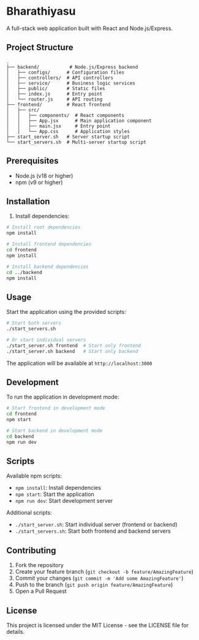 # Bharathiyasu

A full-stack web application built with React and Node.js/Express.

## Project Structure

```
.
├── backend/           # Node.js/Express backend
│   ├── configs/      # Configuration files
│   ├── controllers/  # API controllers
│   ├── service/      # Business logic services
│   ├── public/       # Static files
│   ├── index.js      # Entry point
│   └── router.js     # API routing
├── frontend/         # React frontend
│   ├── src/
│   │   ├── components/  # React components
│   │   ├── App.jsx      # Main application component
│   │   ├── main.jsx     # Entry point
│   │   └── App.css      # Application styles
├── start_server.sh   # Server startup script
└── start_servers.sh  # Multi-server startup script
```

## Prerequisites

- Node.js (v18 or higher)
- npm (v9 or higher)

## Installation

1. Install dependencies:

```bash
# Install root dependencies
npm install

# Install frontend dependencies
cd frontend
npm install

# Install backend dependencies
cd ../backend
npm install
```

## Usage

Start the application using the provided scripts:

```bash
# Start both servers
./start_servers.sh

# Or start individual servers
./start_server.sh frontend  # Start only frontend
./start_server.sh backend   # Start only backend
```

The application will be available at `http://localhost:3000`

## Development

To run the application in development mode:

```bash
# Start frontend in development mode
cd frontend
npm start

# Start backend in development mode
cd backend
npm run dev
```

## Scripts

Available npm scripts:

- `npm install`: Install dependencies
- `npm start`: Start the application
- `npm run dev`: Start development server

Additional scripts:
- `./start_server.sh`: Start individual server (frontend or backend)
- `./start_servers.sh`: Start both frontend and backend servers

## Contributing

1. Fork the repository
2. Create your feature branch (`git checkout -b feature/AmazingFeature`)
3. Commit your changes (`git commit -m 'Add some AmazingFeature'`)
4. Push to the branch (`git push origin feature/AmazingFeature`)
5. Open a Pull Request

## License

This project is licensed under the MIT License - see the LICENSE file for details.